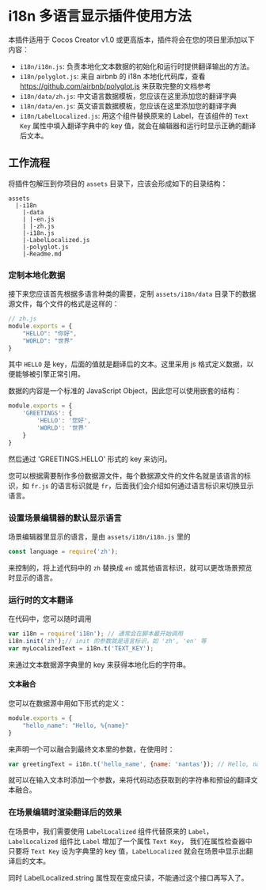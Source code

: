 # i18n 多语言显示插件使用方法

本插件适用于 Cocos Creator v1.0 或更高版本，插件将会在您的项目里添加以下内容：

- `i18n/i18n.js`: 负责本地化文本数据的初始化和运行时提供翻译输出的方法。
- `i18n/polyglot.js`: 来自 airbnb 的 i18n 本地化代码库，查看 https://github.com/airbnb/polyglot.js 来获取完整的文档参考
- `i18n/data/zh.js`: 中文语言数据模板，您应该在这里添加您的翻译字典
- `i18n/data/en.js`: 英文语言数据模板，您应该在这里添加您的翻译字典 
- `i18n/LabelLocalized.js`: 用这个组件替换原来的 Label，在该组件的 `Text Key` 属性中填入翻译字典中的 key 值，就会在编辑器和运行时显示正确的翻译后文本。

## 工作流程

将插件包解压到你项目的 `assets` 目录下，应该会形成如下的目录结构：

```
assets
  |-i18n
    |-data
    | |-en.js
    | |-zh.js
    |-i18n.js
    |-LabelLocalized.js
    |-polyglot.js
    |-Readme.md
```

### 定制本地化数据

接下来您应该首先根据多语言种类的需要，定制 `assets/i18n/data` 目录下的数据源文件，每个文件的格式是这样的：

```js
// zh.js
module.exports = {
    "HELLO": "你好",
    "WORLD": "世界"
}
```

其中 `HELLO` 是 key，后面的值就是翻译后的文本。这里采用 js 格式定义数据，以便能够被引擎正常引用。


数据的内容是一个标准的 JavaScript Object，因此您可以使用嵌套的结构：

```js
module.exports = {
    'GREETINGS': {
        'HELLO': '您好',
        'WORLD': '世界'
    }
}
```

然后通过 'GREETINGS.HELLO' 形式的 key 来访问。


您可以根据需要制作多份数据源文件，每个数据源文件的文件名就是该语言的标识，如 `fr.js` 的语言标识就是 `fr`，后面我们会介绍如何通过语言标识来切换显示语言。


### 设置场景编辑器的默认显示语言

场景编辑器里显示的语言，是由 `assets/i18n/i18n.js` 里的

```js
const language = require('zh');
```

来控制的，将上述代码中的 `zh` 替换成 `en` 或其他语言标识，就可以更改场景预览时显示的语言。

### 运行时的文本翻译

在代码中，您可以随时调用

```js
var i18n = require('i18n'); // 通常会在脚本最开始调用
i18n.init('zh');// init 的参数就是语言标识，如 'zh', 'en' 等
var myLocalizedText = i18n.t('TEXT_KEY');
```

来通过文本数据源字典里的 key 来获得本地化后的字符串。

#### 文本融合

您可以在数据源中用如下形式的定义：

```js
module.exports = {
    "hello_name": "Hello, %{name}"
}
```

来声明一个可以融合到最终文本里的参数，在使用时：

```js
var greetingText = i18n.t('hello_name', {name: 'nantas'}); // Hello, nantas
```

就可以在输入文本时添加一个参数，来将代码动态获取到的字符串和预设的翻译文本融合。


### 在场景编辑时渲染翻译后的效果

在场景中，我们需要使用 `LabelLocalized` 组件代替原来的 `Label`，`LabelLocalized` 组件比 `Label` 增加了一个属性 `Text Key`，
我们在属性检查器中只要将 `Text Key` 设为字典里的 key 值，`LabelLocalized` 就会在场景中显示出翻译后的文本。

同时 LabelLocalized.string 属性现在变成只读，不能通过这个接口再写入了。